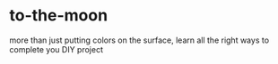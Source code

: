 # to-the-moon
more than just putting colors on the surface, learn all the right ways to complete you DIY project
